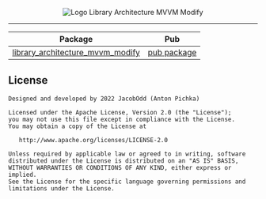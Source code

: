 <p align="center">
<img src="https://github.com/JacobOdd/library_architecture_mvvm_modify/blob/main/assets/logo_library_architecture_mvvm_modify.png" alt="Logo Library Architecture MVVM Modify"/>
</p>

--- 

| Package                                                                                                                                              | Pub                       |
|------------------------------------------------------------------------------------------------------------------------------------------------------|---------------------------|
| [library_architecture_mvvm_modify](https://github.com/JacobOdd/library_architecture_mvvm_modify/tree/main/packages/library_architecture_mvvm_modify) | [pub package](ComingSoon) |


## License
```
Designed and developed by 2022 JacobOdd (Anton Pichka)

Licensed under the Apache License, Version 2.0 (the "License");
you may not use this file except in compliance with the License.
You may obtain a copy of the License at

   http://www.apache.org/licenses/LICENSE-2.0

Unless required by applicable law or agreed to in writing, software
distributed under the License is distributed on an "AS IS" BASIS,
WITHOUT WARRANTIES OR CONDITIONS OF ANY KIND, either express or implied.
See the License for the specific language governing permissions and
limitations under the License.
```